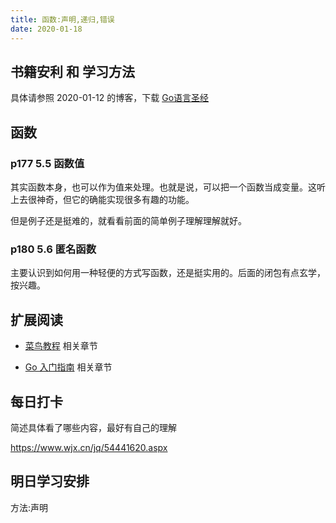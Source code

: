 ```yaml
---
title: 函数:声明,递归,错误
date: 2020-01-18
---
```


## 书籍安利 和 学习方法

具体请参照 2020-01-12 的博客，下载 [Go语言圣经](https://pan.baidu.com/s/18JAhJv5V9IRKL3a8OTlXsw)

## 函数

### p177 5.5 函数值

其实函数本身，也可以作为值来处理。也就是说，可以把一个函数当成变量。这听上去很神奇，但它的确能实现很多有趣的功能。

但是例子还是挺难的，就看看前面的简单例子理解理解就好。

### p180 5.6 匿名函数

主要认识到如何用一种轻便的方式写函数，还是挺实用的。后面的闭包有点玄学，按兴趣。

## 扩展阅读

- [菜鸟教程](https://www.runoob.com/go/go-functions.html) 相关章节

- [Go 入门指南](https://learnku.com/docs/the-way-to-go/take-the-function-as-a-parameter/3605) 相关章节

## 每日打卡

简述具体看了哪些内容，最好有自己的理解

<https://www.wjx.cn/jq/54441620.aspx>

## 明日学习安排

方法:声明
